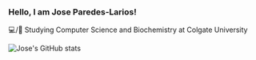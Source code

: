 ### Hello, I am Jose Paredes-Larios!

:computer:/:dna: Studying Computer Science and Biochemistry at Colgate University

![Jose's GitHub stats](https://github-readme-stats.vercel.app/api?username=Jose-Paredes-Larios&show_icons=true&theme=dracula)
